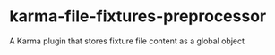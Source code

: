 # karma-file-fixtures-preprocessor
A Karma plugin that stores fixture file content as a global object
